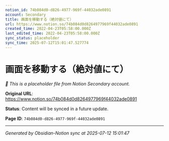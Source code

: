 ```yaml
---
notion_id: 74b084d0-d826-4977-969f-44032ade0891
account: Secondary
title: 画面を移動する（絶対値にて）
url: https://www.notion.so/74b084d0d8264977969f44032ade0891
created_time: 2022-04-23T05:58:00.000Z
last_edited_time: 2022-04-23T05:58:00.000Z
sync_status: placeholder
sync_time: 2025-07-12T15:01:47.527774
---
```


# 画面を移動する（絶対値にて）

*🔄 This is a placeholder file from Notion Secondary account.*

**Original URL**: https://www.notion.so/74b084d0d8264977969f44032ade0891

**Status**: Content will be synced in a future update.

**Page ID**: `74b084d0-d826-4977-969f-44032ade0891`

---

*Generated by Obsidian-Notion sync at 2025-07-12 15:01:47*
